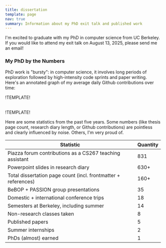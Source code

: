 ```yaml
---
title: dissertation 
template: page 
nav: true 
summary: Information about my PhD exit talk and published work
---
```

I'm excited to graduate with
my PhD in computer science from UC Berkeley. If you would
like to attend my exit talk on August 13, 2025, please send me
an email!

### My PhD by the Numbers
PhD work is "bursty": in computer science, it involves long periods of exploration 
followed by high-intensity code sprints and paper writing. 
Here's an annotated graph of my average daily Github contributions over time: 

!TEMPLATE!
<div class="chartjs">
  <canvas id="github_contributions"></canvas>

  <script src="https://cdn.jsdelivr.net/npm/chart.js"></script>
  <script src="https://cdn.jsdelivr.net/npm/moment@2.27.0"></script>
  <script src="https://cdn.jsdelivr.net/npm/chartjs-adapter-moment@0.1.1"></script>
  <script src="https://cdn.jsdelivr.net/npm/hammerjs@2.0.8"></script>
  <script src="
https://cdn.jsdelivr.net/npm/chartjs-plugin-zoom@2.2.0/dist/chartjs-plugin-zoom.min.js
"></script>

  <script>
    function cssvar(name) {
      return getComputedStyle(document.documentElement).getPropertyValue(name);
    }

    const verticalLinePlugin = {
      getLinePosition: function (chart, pointIndex) {
          const meta = chart.getDatasetMeta(0); // first dataset is used to discover X coordinate of a point
          const data = meta.data;
          return data[pointIndex].x;
      },

      renderVerticalLine: function (chartInstance, pointIndex, label) {
          const lineLeftOffset = this.getLinePosition(chartInstance, pointIndex);
          const scale = chartInstance.scales.y;
          const context = chartInstance.ctx;
          // render vertical line
          context.beginPath();
          context.strokeStyle = '#ff0000';
          context.moveTo(lineLeftOffset, scale.top);
          context.lineTo(lineLeftOffset, scale.bottom);
          context.stroke();

          // write label
          context.fillStyle = "#ff0000";
          context.textAlign = 'center';
          context.fillText(label, lineLeftOffset, (scale.bottom - scale.top) / 9 + scale.top);
      },

      beforeDatasetsDraw: function (chart, easing) {
          if(chart.config._config.lineAtIndex)
              chart.config._config.lineAtIndex.forEach(pointIndex => this.renderVerticalLine(chart, pointIndex[0], pointIndex[1]));
      }
    };

    const ctx = document.getElementById('github_contributions');

    function Get(yourUrl){
      var Httpreq = new XMLHttpRequest(); // a new request
      Httpreq.open("GET",yourUrl,false);
      Httpreq.send(null);
      return Httpreq.responseText;          
    }

    var gh_json = JSON.parse(Get("{{ 'json/phd_github_activity.json' | relative_url}}"));

    const data = {
      datasets: [{  
        label: '28-Day Moving Average GH Daily Contributions',
        backgroundColor: null, 
        borderColor: null, 
        color: null, 
        fill: false,
        data: gh_json['data'],
        pointRadius: 0,
        tension: 0.1
      }]
    };

    const config = {
      type: 'line',
      data: data,
      lineAtIndex: gh_json['milestones'],
      plugins: [verticalLinePlugin],
      options: {
        plugins: {
          legend: {
            labels: {color: null}
          },
          zoom: {
              zoom: {
                  wheel: {
                    enabled: true,
                  },
                  pinch: {
                    enabled: true
                  },
                  mode: 'xy',
                }
              }
        },
        scales: {
          x: {
            type: 'time',
            time: {
              // Luxon format string
              tooltipFormat: 'DD T'
            },
            title: {
              display: true,
              text: 'Date'
            },
            ticks: {color: null},
            grid: {color: null}
          },
          y: {
            title: {
              display: true,
              text: 'Avg. Daily Contributions'
            },
            ticks: {color: null},
            grid: {color: null}
          }
        },
      },
    };

    function modifyChartColors(config, data) {
      let globalTextColor = cssvar('--global-text-color');
      let chartGridColor = cssvar('--chart-grid-color');

      global_color_fields = [
        config.options.scales.x.ticks,
        config.options.scales.y.ticks,
        config.options.scales.x.title,
        config.options.scales.y.title,
        config.options.plugins.legend.labels
      ]

      grey_fields = [
        config.options.scales.x.grid,
        config.options.scales.y.grid,
      ]

      data.datasets.forEach((dataset) => {
        dataset.backgroundColor = cssvar('--global-theme-color'); 
        dataset.borderColor = cssvar('--global-theme-color'); 
      });

      global_color_fields.forEach((field) => {
        field.color = globalTextColor;
      });

      grey_fields.forEach((field) => {
        field.color = chartGridColor; 
      });
    }

    modifyChartColors(config, config.data);
    let chart = new Chart(ctx, config);

    chart.canvas.parentNode.refreshChart = function() {
      modifyChartColors(chart.config, chart.data);
      chart.update(); 
    } 
  </script>
  </div>
</br>
!TEMPLATE!

Here are some statistics from the past five years. 
Some numbers (like thesis page count, research diary length, or 
Github contributions) are pointless and clearly influenced 
by noise. Others, I'm very proud of. 

| Statistic | Quantity |
| -------- | --------------- |
| Piazza forum contributions as a CS267 teaching assistant | 831 |
| Powerpoint slides in research diary | 630+ |
| Total dissertation page count (incl. frontmatter + references) | 160+ |
| BeBOP + PASSION group presentations | 35 |
| Domestic + international conference trips | 18 |
| Semesters at Berkeley, including summer | 14 |
| Non-research classes taken | 8 |
| Published papers | 5 |
| Summer internships | 2 |
| PhDs (almost) earned | 1 |
</br>
